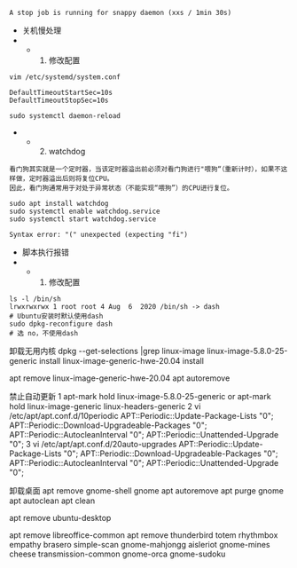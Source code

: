 `A stop job is running for snappy daemon (xxs / 1min 30s)`
- 关机慢处理
- - 1. 修改配置
```
vim /etc/systemd/system.conf

DefaultTimeoutStartSec=10s
DefaultTimeoutStopSec=10s

sudo systemctl daemon-reload
```
- - 2. watchdog
```
看门狗其实就是一个定时器，当该定时器溢出前必须对看门狗进行"喂狗“（重新计时），如果不这样做，定时器溢出后则将复位CPU。
因此，看门狗通常用于对处于异常状态（不能实现“喂狗”）的CPU进行复位。

sudo apt install watchdog
sudo systemctl enable watchdog.service
sudo systemctl start watchdog.service
```

`Syntax error: "(" unexpected (expecting "fi")`
- 脚本执行报错
- - 1. 修改配置
```
ls -l /bin/sh
lrwxrwxrwx 1 root root 4 Aug  6  2020 /bin/sh -> dash
# Ubuntu安装时默认使用dash
sudo dpkg-reconfigure dash
# 选 no，不使用dash
```

卸载无用内核
dpkg --get-selections |grep linux-image
linux-image-5.8.0-25-generic                    install
linux-image-generic-hwe-20.04                   install

apt remove linux-image-generic-hwe-20.04
apt autoremove

禁止自动更新
1 apt-mark hold linux-image-5.8.0-25-generic or apt-mark hold linux-image-generic linux-headers-generic 
2 vi /etc/apt/apt.conf.d/10periodic
APT::Periodic::Update-Package-Lists "0";
APT::Periodic::Download-Upgradeable-Packages "0";
APT::Periodic::AutocleanInterval "0";
APT::Periodic::Unattended-Upgrade "0";
3 vi /etc/apt/apt.conf.d/20auto-upgrades
APT::Periodic::Update-Package-Lists "0";
APT::Periodic::Download-Upgradeable-Packages "0";
APT::Periodic::AutocleanInterval "0";
APT::Periodic::Unattended-Upgrade "0";

卸载桌面
apt remove gnome-shell gnome
apt autoremove
apt purge gnome
apt autoclean
apt clean

apt remove ubuntu-desktop

apt remove libreoffice-common
apt remove thunderbird totem  rhythmbox empathy brasero simple-scan gnome-mahjongg aisleriot  gnome-mines cheese transmission-common gnome-orca gnome-sudoku

